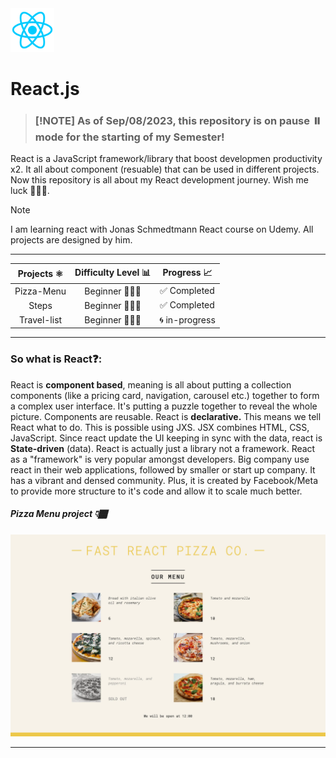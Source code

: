<img src="project-images/react-logo.png" alt="React logo" width=70 height="70">

# React.js

> ### [!NOTE] As of Sep/08/2023, this repository is on pause ⏸️ mode for the starting of my Semester!

React is a JavaScript framework/library that boost developmen productivity x2. It all about component (resuable) that can be used in different projects. Now this repository is all about my React development journey. Wish me luck 💪🏽💯.

> [!Note]  
> I am learning react with Jonas Schmedtmann React course on Udemy. All projects are designed by him.

---

| Projects ⚛️ | Difficulty Level 📊 |  Progress 📈   |
| :---------: | :-----------------: | :------------: |
| Pizza-Menu  |     Beginner 🏃🏽‍♂️     |  ✅ Completed  |
|    Steps    |     Beginner 🏃🏽‍♂️     |  ✅ Completed  |
| Travel-list |     Beginner 🏃🏽‍♂️     | 🌀 in-progress |

---

### So what is React❓:

React is **component based**, meaning is all about putting a collection components (like a pricing card, navigation, carousel etc.) together to form a complex user interface. It's putting a puzzle together to reveal the whole picture. Components are reusable. React is **declarative.** This means we tell React what to do. This is possible using JXS. JSX combines HTML, CSS, JavaScript. Since react update the UI keeping in sync with the data, react is **State-driven** (data). React is actually just a library not a framework. React as a "framework" is very popular amongst developers. Big company use react in their web applications, followed by smaller or start up company. It has a vibrant and densed community. Plus, it is created by Facebook/Meta to provide more structure to it's code and allow it to scale much better.

##### Pizza Menu project 👇🏾

![pizza menu image](project-images/pizza-menu.webp)

---
